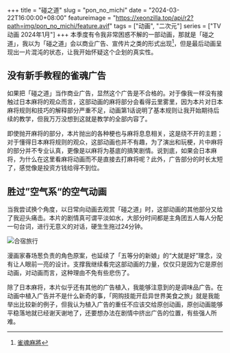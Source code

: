 +++
title = "碰之道"
slug = "pon_no_michi"
date = "2024-03-22T16:00:00+08:00"
featureimage = "https://xeonzilla.top/api/r2?path=img/pon_no_michi/feature.avif"
tags = ["动画", "二次元"]
series = ["TV动画 2024年1月"]
+++
本季度有令我非常困惑不解的一部动画，那就是「碰之道」，我以为「碰之道」会以商业广告、宣传片之类的形式出现[^1]，但是最后动画呈现出一片混沌的状态，让我开始怀疑这个企划的真实性。

## 没有新手教程的雀魂广告
如果把「碰之道」当作商业广告，显然这个广告是不合格的。对于像我一样没有接触过日本麻将的观众而言，这部动画的麻将部分会看得云里雾里，因为本片对日本麻将规则和技巧的解释部分严重不足，动画第1话说明了基本规则让我开始期待后续的教学，但我万万没想到这就是教学的全部内容了。

即使抛开麻将的部分，本片抛出的各种梗也与麻将息息相关，这是绕不开的主题；对于懂得日本麻将规则的观众，这部动画也并不有趣，为了演出和玩梗，片中麻将的部分并不专业认真，更像是以麻将为基底的搞笑剧情。说到底，如果会日本麻将，为什么在这里看麻将动画而不是直接去打麻将呢？此外，广告部分的时长太短了，感觉像是投资方钱给得不到位。

## 胜过”空气系“的空气动画
当我尝试换个角度，以日常向动画去观赏「碰之道」时，这部动画的其他部分又给了我迎头痛击。本片的剧情真可谓平淡如水，大部分时间都是主角团五人每人分配一句台词，进行无意义的对话，硬生生拖过24分钟。

![合宿旅行](https://xeonzilla.top/api/r2?path=img/pon_no_michi/01.avif "合宿旅行")

漫画家春场葱负责的角色原案，也延续了「五等分的新娘」的“大就是好”理念，没有让人眼前一亮的设计。支撑我继续看完这部动画的力量，仅仅只是因为它是原创动画，对动画而言，这种理由不免有些悲伤了。

除了日本麻将，本片似乎还有其他的广告植入，我能够注意到的是调味品广告。在动画中植入广告并不是什么新奇的事，「网购技能开启异世界美食之旅」就是我能举出比较新的例子，但我认为植入广告的重任不应该交给原创动画，原创动画能够平稳落地就已经谢天谢地了，还要想办法在剧情中挤出广告的位置，有些强人所难。

[^1]:[雀魂麻將](https://www.maj-soul.com)